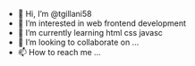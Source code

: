 - 👋 Hi, I’m @tgillani58
- 👀 I’m interested in web frontend development 
- 🌱 I’m currently learning html css javasc
- 💞️ I’m looking to collaborate on ...
- 📫 How to reach me ...

<!---
tgillani58/tgillani58 is a ✨ special ✨ repository because its `README.md` (this file) appears on your GitHub profile.
You can click the Preview link to take a look at your changes.
--->

